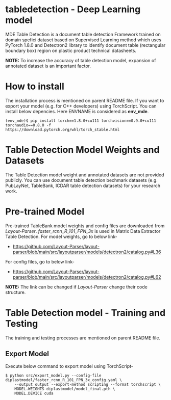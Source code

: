# tabledetection - Deep Learning model
MDE Table Detection is a document table detection Framework trained on domain spefici dataset based on Supervised Learning method which uses PyTorch 1.8.0 and Detectron2 library to identify document table (rectangular boundary box) region on plastic product technical datasheets. 

**NOTE:** To increase the accuracy of table detection model, expansion of annotated dataset is an important factor.

# How to install
The installation process is mentioned on parent README file. If you want to export your model (e.g. for C++ developers) using TorchScript. You can install below depencies. Here ENVNAME is considered as **env_mde**.
```
(env_mde)$ pip install torch==1.8.0+cu111 torchvision==0.9.0+cu111 torchaudio==0.8.0 -f https://download.pytorch.org/whl/torch_stable.html
```

# Table Detection Model Weights and Datasets
The Table Detection model weight and annotated datasets are not provided publicly. You can use document table detection bechmark datasets (e.g. PubLayNet, TableBank, ICDAR table detection datasets) for your research work.

# Pre-trained Model
Pre-trained TableBank model weights and config files are downloaded from *Layout-Parser*. *faster_rcnn_R_101_FPN_3x* is used in Matrix Data Extractor Table Detection. For model weights, go to below link-
- https://github.com/Layout-Parser/layout-parser/blob/main/src/layoutparser/models/detectron2/catalog.py#L36

For config files, go to below link-
- https://github.com/Layout-Parser/layout-parser/blob/main/src/layoutparser/models/detectron2/catalog.py#L62

**NOTE:** The link can be changed if *Layout-Parser* change their code structure.


# Table Detection model - Training and Testing
The training and testing processes are mentioned on parent README file.

## Export Model
Execute below command to export model using TorchScript-
```
$ python src/export_model.py --config-file diplastmodel/faster_rcnn_R_101_FPN_3x_config.yaml \
    --output output --export-method scripting --format torchscript \
    MODEL.WEIGHTS diplastmodel/model_final.pth \
    MODEL.DEVICE cuda
```
